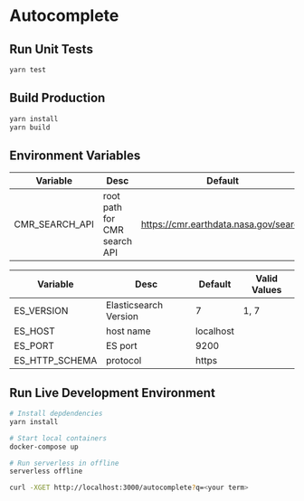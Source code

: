 # Autocomplete

## Run Unit Tests
```bash
yarn test
```

## Build Production
```bash
yarn install
yarn build
```

## Environment Variables

| Variable       | Desc | Default | 
|----------------|------|---------|
| CMR_SEARCH_API | root path for CMR search API | https://cmr.earthdata.nasa.gov/search |


| Variable   | Desc | Default | Valid Values |
|------------|------|---------|--------|
| ES_VERSION |  Elasticsearch Version | 7 |  1, 7 |                                             
| ES_HOST   | host name | localhost | |
| ES_PORT   | ES port | 9200 | |
| ES_HTTP_SCHEMA | protocol | https ||

## Run Live Development Environment
```bash
# Install depdendencies
yarn install

# Start local containers
docker-compose up

# Run serverless in offline
serverless offline

curl -XGET http://localhost:3000/autocomplete?q=<your term>
```
